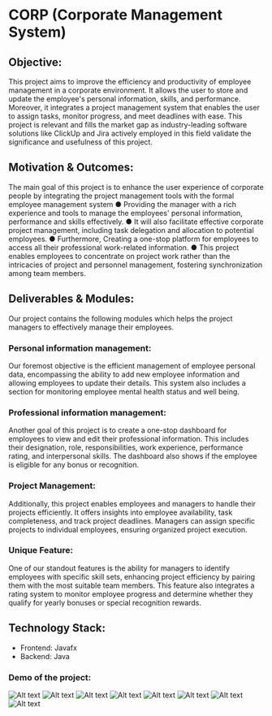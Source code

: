# CORP (Corporate Management System)

## Objective:
This project aims to improve the efficiency and productivity of employee management in a
corporate environment. It allows the user to store and update the employee's personal
information, skills, and performance. Moreover, it integrates a project management system that
enables the user to assign tasks, monitor progress, and meet deadlines with ease. This project
is relevant and fills the market gap as industry-leading software solutions like ClickUp and Jira
actively employed in this field validate the significance and usefulness of this project.

## Motivation & Outcomes:
The main goal of this project is to enhance the user experience of corporate people by
integrating the project management tools with the formal employee management system
● Providing the manager with a rich experience and tools to manage the employees'
personal information, performance and skills effectively.
● It will also facilitate effective corporate project management, including task delegation
and allocation to potential employees.
● Furthermore, Creating a one-stop platform for employees to access all their professional
work-related information.
● This project enables employees to concentrate on project work rather than the intricacies
of project and personnel management, fostering synchronization among team members.

## Deliverables & Modules:
Our project contains the following modules which helps the project managers to effectively
manage their employees.

### Personal information management:

Our foremost objective is the efficient management of employee personal data,
encompassing the ability to add new employee information and allowing employees to
update their details. This system also includes a section for monitoring employee mental
health status and well being.
 
### Professional information management:

Another goal of this project is to create a one-stop dashboard for employees to
view and edit their professional information. This includes their designation, role,
responsibilities, work experience, performance rating, and interpersonal skills. The
dashboard also shows if the employee is eligible for any bonus or recognition.

### Project Management:

Additionally, this project enables employees and managers to handle their
projects efficiently. It offers insights into employee availability, task completeness, and
track project deadlines. Managers can assign specific projects to individual employees,
ensuring organized project execution.

### Unique Feature:

One of our standout features is the ability for managers to identify employees
with specific skill sets, enhancing project efficiency by pairing them with the most
suitable team members. This feature also integrates a rating system to monitor
employee progress and determine whether they qualify for yearly bonuses or special
recognition rewards.

## Technology Stack:
- Frontend: Javafx
- Backend: Java

### Demo of the project:
![Alt text](demo/1.jpeg) ![Alt text](demo/2.jpeg) ![Alt text](demo/3.jpeg) ![Alt text](demo/4.jpeg) ![Alt text](demo/5.jpeg) ![Alt text](demo/6.jpeg) ![Alt text](demo/7.jpeg) ![Alt text](demo/8.jpeg)